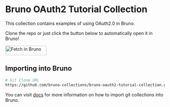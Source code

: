 # Bruno OAuth2 Tutorial Collection

This collection contains examples of using OAuth2.0 in Bruno. 

Clone the repo or just click the button below to automatically open it in Bruno! 

[<img src="https://fetch.usebruno.com/button.svg" alt="Fetch in Bruno" style="width: 130px; height: 30px;" width="128" height="32">](https://fetch.usebruno.com?url=git%40github.com%3Abruno-collections%2Fbruno-oauth2-tutorial-collection.git "target=_blank rel=noopener noreferrer")

## Importing into Bruno

```bash
# Git Clone URL
https://github.com/bruno-collections/bruno-oauth2-tutorial-collection.git
```

You can visit [docs](https://docs.usebruno.com/git-integration/using-gui/consumer#cloning-collections-from-github) for more information on how to import git collections into Bruno.
